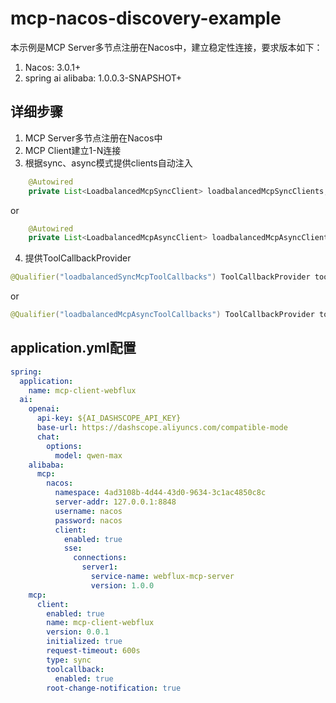 # mcp-nacos-discovery-example

本示例是MCP Server多节点注册在Nacos中，建立稳定性连接，要求版本如下：
1. Nacos: 3.0.1+
2. spring ai alibaba: 1.0.0.3-SNAPSHOT+

## 详细步骤

1. MCP Server多节点注册在Nacos中
2. MCP Client建立1-N连接
3. 根据sync、async模式提供clients自动注入

```java
    @Autowired
    private List<LoadbalancedMcpSyncClient> loadbalancedMcpSyncClients;
```
or
```java
    @Autowired
    private List<LoadbalancedMcpAsyncClient> loadbalancedMcpAsyncClients;
```
4. 提供ToolCallbackProvider
```java
@Qualifier("loadbalancedSyncMcpToolCallbacks") ToolCallbackProvider tools
```
or
```java
@Qualifier("loadbalancedMcpAsyncToolCallbacks") ToolCallbackProvider tools

```

## application.yml配置

```yaml
spring:
  application:
    name: mcp-client-webflux
  ai:
    openai:
      api-key: ${AI_DASHSCOPE_API_KEY}
      base-url: https://dashscope.aliyuncs.com/compatible-mode
      chat:
        options:
          model: qwen-max
    alibaba:
      mcp:
        nacos:
          namespace: 4ad3108b-4d44-43d0-9634-3c1ac4850c8c
          server-addr: 127.0.0.1:8848
          username: nacos
          password: nacos
          client:
            enabled: true
            sse:
              connections:
                server1:
                  service-name: webflux-mcp-server
                  version: 1.0.0
    mcp:
      client:
        enabled: true
        name: mcp-client-webflux
        version: 0.0.1
        initialized: true
        request-timeout: 600s
        type: sync
        toolcallback:
          enabled: true
        root-change-notification: true
```
